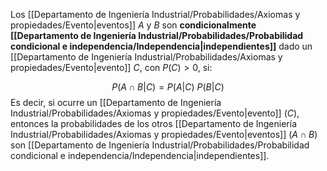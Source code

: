 
Los [[Departamento de Ingeniería Industrial/Probabilidades/Axiomas y propiedades/Evento|eventos]] $A$ y $B$ son **condicionalmente [[Departamento de Ingeniería Industrial/Probabilidades/Probabilidad condicional e independencia/Independencia|independientes]]** dado un [[Departamento de Ingeniería Industrial/Probabilidades/Axiomas y propiedades/Evento|evento]] $C$, con $P(C)>0$, si: 

$$P(A\cap B\vert C) = P(A\vert C)\ P(B\vert C)$$ 
Es decir, si ocurre un [[Departamento de Ingeniería Industrial/Probabilidades/Axiomas y propiedades/Evento|evento]] ($C$), entonces la probabilidades de los otros [[Departamento de Ingeniería Industrial/Probabilidades/Axiomas y propiedades/Evento|eventos]] ($A\cap B$) son [[Departamento de Ingeniería Industrial/Probabilidades/Probabilidad condicional e independencia/Independencia|independientes]]. 